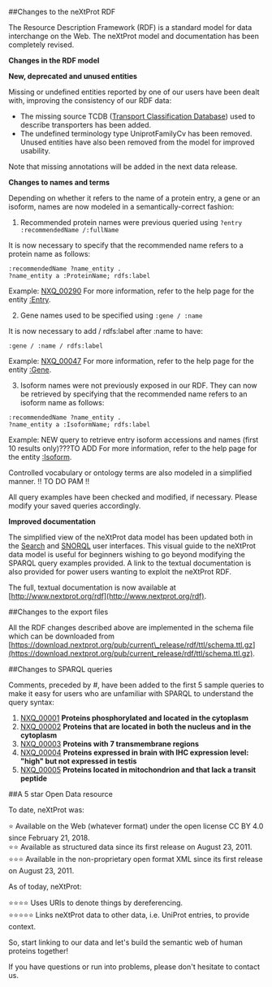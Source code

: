 ##Changes to the neXtProt RDF

The Resource Description Framework (RDF) is a standard model for data interchange on the Web. The neXtProt model and documentation has been completely revised.   

**Changes in the RDF model**

**New, deprecated and unused entities**

Missing or undefined entities reported by one of our users have been dealt with, improving the consistency of our RDF data:

* The missing source TCDB ([Transport Classification Database](https://www.tcdb.org)) used to describe transporters has been added. 
* The undefined terminology type UniprotFamilyCv has been removed. Unused entities have also been removed from the model for improved usability. 

Note that missing annotations will be added in the next data release.

**Changes to names and terms**

Depending on whether it refers to the name of a protein entry, a gene or an isoform, names are now modeled in a semantically-correct fashion:

1. Recommended protein names were previous queried using ```?entry :recommendedName /:fullName```

It is now necessary to specify that the recommended name refers to a protein name as follows:

```:recommendedName ?name_entity .```<br>
```?name_entity a :ProteinName; rdfs:label```

Example: [NXQ\_00290](../proteins/search?mode=advanced&queryId=NXQ_00290)
For more information, refer to the help page for the entity [:Entry](https://snorql.nextprot.org/help/entity/Entry).

2. Gene names used to be specified using ```:gene / :name```

It is now necessary to add / rdfs:label after :name to have:

```:gene / :name / rdfs:label```

Example: [NXQ\_00047](../proteins/search?mode=advanced&queryId=NXQ_00047)
For more information, refer to the help page for the entity [:Gene](https://snorql.nextprot.org/help/entity/Gene).

3. Isoform names were not previously exposed in our RDF. They can now be retrieved by specifying that the recommended name refers to an isoform name as follows:

```:recommendedName ?name_entity .```<br>
```?name_entity a :IsoformName; rdfs:label```

Example: NEW query to retrieve entry isoform accessions and names (first 10 results only)???TO ADD
For more information, refer to the help page for the entity [:Isoform](https://snorql.nextprot.org/help/entity/Isoform).

Controlled vocabulary or ontology terms are also modeled in a simplified manner. !! TO DO PAM !!

All query examples have been checked and modified, if necessary. Please modify your saved queries accordingly.

**Improved documentation**

The simplified view of the neXtProt data model has been updated both in the [Search](../help/data-model) and [SNORQL](https://snorql.nextprot.org/help/doc/introduction) user interfaces. This visual guide to the neXtProt data model is useful for beginners wishing to go beyond modifying the SPARQL query examples provided. A link to the textual documentation is also provided for power users wanting to exploit the neXtProt RDF.

The full, textual documentation is now available at [http://www.nextprot.org/rdf](http://www.nextprot.org/rdf). 

##Changes to the export files

All the RDF changes described above are implemented in the schema file which can be downloaded from [https://download.nextprot.org/pub/current\_release/rdf/ttl/schema.ttl.gz](https://download.nextprot.org/pub/current_release/rdf/ttl/schema.ttl.gz). 

##Changes to SPARQL queries

Comments, preceded by #, have been added to the first 5 sample queries to make it easy for users who are unfamiliar with SPARQL to understand the query syntax:

1. [NXQ\_00001](../proteins/search?mode=advanced&queryId=NXQ_00001) **Proteins phosphorylated and located in the cytoplasm**
2. [NXQ\_00002](../proteins/search?mode=advanced&queryId=NXQ_00002) **Proteins that are located in both the nucleus and in the cytoplasm**
3. [NXQ\_00003](../proteins/search?mode=advanced&queryId=NXQ_00003) **Proteins with 7 transmembrane regions**
4. [NXQ\_00004](../proteins/search?mode=advanced&queryId=NXQ_00004) **Proteins expressed in brain with IHC expression level: "high" but not expressed in testis**
5. [NXQ\_00005](../proteins/search?mode=advanced&queryId=NXQ_00005) **Proteins located in mitochondrion and that lack a transit peptide** 

##A 5 star Open Data resource

To date, neXtProt was:

:star: Available on the Web (whatever format) under the open license CC BY 4.0 since February 21, 2018.<br>
:star::star: Available as structured data since its first release on August 23, 2011.<br>
:star::star::star: Available in the non-proprietary open format XML since its first release on August 23, 2011.

As of today, neXtProt:

:star::star::star::star: Uses URIs to denote things by dereferencing.<br>
:star::star::star::star::star: Links neXtProt data to other data, i.e. UniProt entries, to provide context.

So, start linking to our data and let's build the semantic web of human proteins together!

If you have questions or run into problems, please don't hesitate to contact us.
